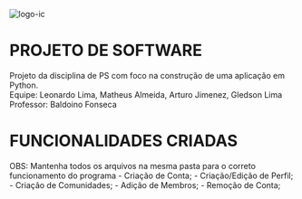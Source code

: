 ![logo-ic](https://github.com/gledlima/ProjetoPOO_2023.1/assets/130298928/8826dd97-dc76-4ecb-8834-b6020e05624f)

<h1 align="left"> PROJETO DE SOFTWARE </h1>
Projeto da disciplina de PS com foco na construção de uma aplicação em Python.<br />
Equipe: Leonardo Lima, Matheus Almeida, Arturo Jimenez, Gledson Lima<br />
Professor: Baldoino Fonseca<br />

<h1 align="left"> FUNCIONALIDADES CRIADAS </h1>
OBS: Mantenha todos os arquivos na mesma pasta para o correto funcionamento do programa
  - Criação de Conta;
  - Criação/Edição de Perfil;
  - Criação de Comunidades;
  - Adição de Membros;
  - Remoção de Conta;

